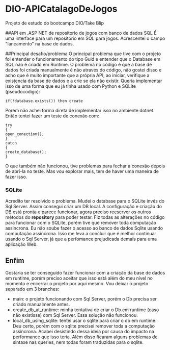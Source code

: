 # DIO-APICatalagoDeJogos
Projeto de estudo do bootcampo DIO/Take Blip

##API em .ASP NET de repositorio de jogos com banco de dados SQL
É uma interface para um repositório em SQL para jogos. Acrescentei o campo "lancamento" na base de dados.

##Principal desafio/problema
O principal problema que tive com o projeto foi entender o funcionamento do tipo Guid e entender que o Database em SQL não é criado em Runtime.
O problema no código é que a base de dados foi criada manualmente é não através do código, não gostei disso e acho que é muito importante que a própria API, ao iniciar, verifique a existencia da base de dados e a crie se ela não existir.
Queria implementar isso de uma forma que eu já tinha usado com Python e SQLite (pseudocodigo): 
```
if(!database.exists()) then create
```
Porém não achei forma direta de implementar isso no ambiente dotnet.
<br>
Então tentei fazer um teste de conexão com:
```
try
{
open_conection();
}
catch
{
create_database();
}
```
O que também não funcionou, tive problemas para fechar a conexão depois de abrí-la no teste. Mas vou explorar mais, tem de haver uma maneira de fazer isso.

### SQLite
Acredito ter resolvido o problema. Mudei o database para o SQLite invés do Sql Server. Assim consegui criar um DB local.
A configuração e criação do DB está pronta e parece funcionar, agora preciso reescrver os outros métodos do __repository__ para poder testar.
Fiz todas as alterações no código para funcionar com o SQLite, porém tive que remover toda computação assincrona. Eu não soube fazer o acesso ao banco de dados Sqlite usando computação assincrona. Isso me leva a concluir que é melhor continuar usando o Sql Server, já que a perfomance prejudicada demais para uma aplicação Web.

## Enfim
Gostaria se ter conseguido fazer funcionar com a criação da base de dados em runtime, porém preciso aceitar que isso está além do meu nível no momento e encerrar o projeto por aqui mesmo. Vou deixar o projeto separado em 3 branches:
- main: o projeto funcionando com Sql Server, porém o Db precisa ser criado manualmente antes.
- create_db_at_runtime: minha tentativa de criar o Db em runtime (caso não existisse) com Sql Server. Essa solução não funcionou.
- local_db_using_sqlite: tentei usar o sqlite para criar o db em runtime. Deu certo, porém com o sqlite precisei remover toda a computação assincrona. Acabei desistindo dessa ideia por causa do impacto na performance que isso teria. Além disso ficaram alguns problemas de sintaxe nas queries, nem todas foram traduzidas para o sqlite.